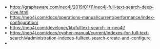 - https://graphaware.com/neo4j/2019/01/11/neo4j-full-text-search-deep-dive.html
- https://neo4j.com/docs/operations-manual/current/performance/index-configuration/
- https://neo4j.com/developer/kb/fulltext-search-in-neo4j/
- https://neo4j.com/docs/cypher-manual/current/indexes-for-full-text-search/#administration-indexes-fulltext-search-create-and-configure
- 
